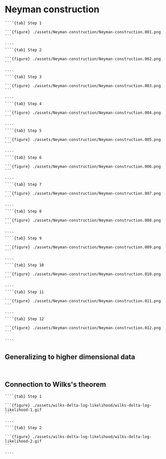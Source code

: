 # Neyman construction


`````{tabs}
````{tab} Step 1

```{figure} ./assets/Neyman-construction/Neyman-construction.001.png
```

````
````{tab} Step 2

```{figure} ./assets/Neyman-construction/Neyman-construction.002.png
```

````
````{tab} Step 3

```{figure} ./assets/Neyman-construction/Neyman-construction.003.png
```

````
````{tab} Step 4

```{figure} ./assets/Neyman-construction/Neyman-construction.004.png
```

````
````{tab} Step 5

```{figure} ./assets/Neyman-construction/Neyman-construction.005.png
```

````
````{tab} Step 6

```{figure} ./assets/Neyman-construction/Neyman-construction.006.png
```

````
````{tab} Step 7

```{figure} ./assets/Neyman-construction/Neyman-construction.007.png
```

````
````{tab} Step 8

```{figure} ./assets/Neyman-construction/Neyman-construction.008.png
```

````
````{tab} Step 9

```{figure} ./assets/Neyman-construction/Neyman-construction.009.png
```

````
````{tab} Step 10

```{figure} ./assets/Neyman-construction/Neyman-construction.010.png
```

````
````{tab} Step 11

```{figure} ./assets/Neyman-construction/Neyman-construction.011.png
```

````
````{tab} Step 12

```{figure} ./assets/Neyman-construction/Neyman-construction.012.png
```

````
`````


## Generalizing to higher dimensional data

```{figure} ./assets/HCPSS-stats-lectures-2020.001.png
```

```{figure} ./assets/HCPSS-stats-lectures-2020.002.png
```



## Connection to Wilks's theorem



`````{tabs}
````{tab} Step 1

```{figure} ./assets/wilks-delta-log-likelihood/wilks-delta-log-likelihood-1.gif
```

````
````{tab} Step 2

```{figure} ./assets/wilks-delta-log-likelihood/wilks-delta-log-likelihood-2.gif
```

````
`````